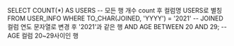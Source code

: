 SELECT COUNT(*) AS USERS -- 모든 행 개수 count 후 컬럼명 USERS로 별칭
    FROM USER_INFO
    WHERE TO_CHAR(JOINED, 'YYYY') = '2021' -- JOINED 컬럼 연도 문자열로 변경 후 '2021'과 같은 행
        AND AGE BETWEEN 20 AND 29; -- AGE 컬럼 20~29사이인 행 